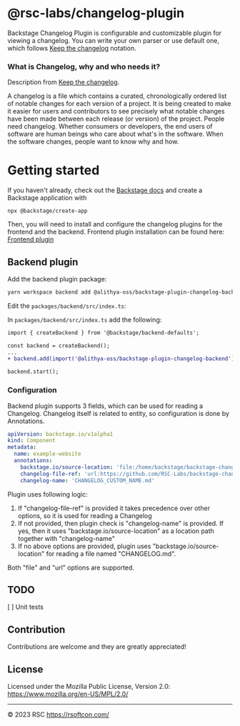 # @rsc-labs/changelog-plugin

Backstage Changelog Plugin is configurable and customizable plugin for viewing a changelog.
You can write your own parser or use default one, which follows [Keep the changelog](https://keepachangelog.com/) notation.

### What is Changelog, why and who needs it?

Description from [Keep the changelog](https://keepachangelog.com/).

A changelog is a file which contains a curated, chronologically ordered list of notable changes for each version of a project.
It is being created to make it easier for users and contributors to see precisely what notable changes have been made between each release (or version) of the project.
People need changelog. Whether consumers or developers, the end users of software are human beings who care about what's in the software. When the software changes, people want to know why and how.

# Getting started

If you haven't already, check out the [Backstage docs](https://backstage.io/docs/getting-started/) and create a Backstage application with

```
npx @backstage/create-app
```

Then, you will need to install and configure the changelog plugins for the frontend and the backend.
Frontend plugin installation can be found here: [Frontend plugin](https://github.com/RSC-Labs/backstage-changelog-plugin/tree/main/plugins/backstage-changelog-plugin)

## Backend plugin

Add the backend plugin package:

```bash
yarn workspace backend add @alithya-oss/backstage-plugin-changelog-backend
```

Edit the `packages/backend/src/index.ts`:

In `packages/backend/src/index.ts` add the following:

```diff
import { createBackend } from '@backstage/backend-defaults';

const backend = createBackend();
...
+ backend.add(import('@alithya-oss/backstage-plugin-changelog-backend'));

backend.start();
```

### Configuration

Backend plugin supports 3 fields, which can be used for reading a Changelog.
Changelog itself is related to entity, so configuration is done by Annotations.

```yaml
apiVersion: backstage.io/v1alpha1
kind: Component
metadata:
  name: example-website
  annotations:
    backstage.io/source-location: 'file:/home/backstage/backstage-changelog/examples/'
    changelog-file-ref: 'url:https://github.com/RSC-Labs/backstage-changelog-plugin/tree/main/CHANGELOG.md'
    changelog-name: 'CHANGELOG_CUSTOM_NAME.md'
```

Plugin uses following logic:

1. If "changelog-file-ref" is provided it takes precedence over other options, so it is used for reading a Changelog
2. If not provided, then plugin check is "changelog-name" is provided. If yes, then it uses "backstage.io/source-location" as a location path together with "changelog-name"
3. If no above options are provided, plugin uses "backstage.io/source-location" for reading a file named "CHANGELOG.md".

Both "file" and "url" options are supported.

## TODO

[ ] Unit tests

## Contribution

Contributions are welcome and they are greatly appreciated!

## License

Licensed under the Mozilla Public License, Version 2.0: https://www.mozilla.org/en-US/MPL/2.0/

---

© 2023 RSC https://rsoftcon.com/
